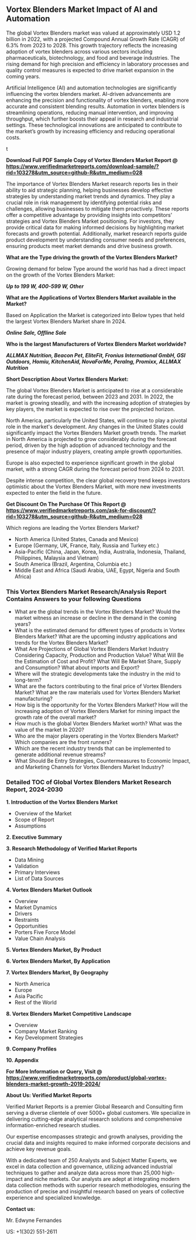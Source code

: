 <h2>Vortex Blenders Market Impact of AI and Automation</h2><p>The global Vortex Blenders market was valued at approximately USD 1.2 billion in 2022, with a projected Compound Annual Growth Rate (CAGR) of 6.3% from 2023 to 2028. This growth trajectory reflects the increasing adoption of vortex blenders across various sectors including pharmaceuticals, biotechnology, and food and beverage industries. The rising demand for high precision and efficiency in laboratory processes and quality control measures is expected to drive market expansion in the coming years.</p><p>Artificial Intelligence (AI) and automation technologies are significantly influencing the vortex blenders market. AI-driven advancements are enhancing the precision and functionality of vortex blenders, enabling more accurate and consistent blending results. Automation in vortex blenders is streamlining operations, reducing manual intervention, and improving throughput, which further boosts their appeal in research and industrial settings. These technological innovations are anticipated to contribute to the market’s growth by increasing efficiency and reducing operational costs.</p>t</p><p id="" class=""><strong>Download Full PDF Sample Copy of Vortex Blenders Market Report @ <a href="https://www.verifiedmarketreports.com/download-sample/?rid=103278&utm_source=github-R&utm_medium=028" target="_blank">https://www.verifiedmarketreports.com/download-sample/?rid=103278&utm_source=github-R&utm_medium=028</a></strong></p><p>The importance of&nbsp;Vortex Blenders Market research reports lies in their ability to aid strategic planning, helping businesses develop effective strategies by understanding market trends and dynamics. They play a crucial role in risk management by identifying potential risks and challenges, allowing businesses to mitigate them proactively. These reports offer a competitive advantage by providing insights into competitors' strategies and Vortex Blenders Market positioning. For investors, they provide critical data for making informed decisions by highlighting market forecasts and growth potential. Additionally, market research reports guide product development by understanding consumer needs and preferences, ensuring products meet market demands and drive business growth.</p><p><strong>What are the&nbsp;Type driving the growth of the Vortex Blenders Market?</strong></p><p id="" class="">Growing demand for below Type around the world has had a direct impact on the growth of the Vortex Blenders Market:</p><em><strong>Up to 199 W, 400-599 W, Other</strong></em></p><strong>What are the&nbsp;Applications&nbsp;of Vortex Blenders Market available in the Market?</strong></p><p id="" class="">Based on Application the Market is categorized into Below types that held the largest Vortex Blenders Market share In 2024.</p><em><strong>Online Sale, Offline Sale</strong></em></p><strong>Who is the largest Manufacturers of Vortex Blenders Market worldwide?</strong></p><p><em><strong>ALLMAX Nutrition, Beacon Pet, EliteFit, Fronius International GmbH, GSI Outdoors, Homiu, KitchenAid, NovaForMe, Peralng, Promixx, ALLMAX Nutrition</strong></em></p><p id="" class=""><strong>Short Description About Vortex Blenders Market:</strong></p><p>The global Vortex Blenders Market is anticipated to rise at a considerable rate during the forecast period, between 2023 and 2031. In 2022, the market is growing steadily, and with the increasing adoption of strategies by key players, the market is expected to rise over the projected horizon.</p><p>North America, particularly the United States, will continue to play a pivotal role in the market's development. Any changes in the United States could significantly impact the Vortex Blenders Market growth trends. The market in North America is projected to grow considerably during the forecast period, driven by the high adoption of advanced technology and the presence of major industry players, creating ample growth opportunities.</p><p>Europe is also expected to experience significant growth in the global market, with a strong CAGR during the forecast period from 2024 to 2031.</p><p>Despite intense competition, the clear global recovery trend keeps investors optimistic about the Vortex Blenders Market, with more new investments expected to enter the field in the future.</p><p id="" class=""><strong>Get Discount On The Purchase Of This Report @ <a href="https://www.verifiedmarketreports.com/ask-for-discount/?rid=103278&utm_source=github-R&utm_medium=028" target="_blank">https://www.verifiedmarketreports.com/ask-for-discount/?rid=103278&utm_source=github-R&utm_medium=028</a></strong></p>Which regions are leading the Vortex Blenders Market?</p><ul><li>North America (United States, Canada and Mexico)</li><li>Europe (Germany, UK, France, Italy, Russia and Turkey etc.)</li><li>Asia-Pacific (China, Japan, Korea, India, Australia, Indonesia, Thailand, Philippines, Malaysia and Vietnam)</li><li>South America (Brazil, Argentina, Columbia etc.)</li><li>Middle East and Africa (Saudi Arabia, UAE, Egypt, Nigeria and South Africa)</li></ul><h3 id="" class="">This Vortex Blenders Market Research/Analysis Report Contains Answers to your following Questions</h3><ul><li>What are the global trends in the Vortex Blenders Market? Would the market witness an increase or decline in the demand in the coming years?</li><li>What is the estimated demand for different types of products in Vortex Blenders Market? What are the upcoming industry applications and trends for the Vortex Blenders Market?</li><li>What Are Projections of Global Vortex Blenders Market Industry Considering Capacity, Production and Production Value? What Will Be the Estimation of Cost and Profit? What Will Be Market Share, Supply and Consumption? What about imports and Export?</li><li>Where will the strategic developments take the industry in the mid to long-term?</li><li>What are the factors contributing to the final price of Vortex Blenders Market? What are the raw materials used for Vortex Blenders Market manufacturing?</li><li>How big is the opportunity for the Vortex Blenders Market? How will the increasing adoption of Vortex Blenders Market for mining impact the growth rate of the overall market?</li><li>How much is the global Vortex Blenders Market worth? What was the value of the market In 2020?</li><li>Who are the major players operating in the Vortex Blenders Market? Which companies are the front runners?</li><li>Which are the recent industry trends that can be implemented to generate additional revenue streams?</li><li>What Should Be Entry Strategies, Countermeasures to Economic Impact, and Marketing Channels for Vortex Blenders Market Industry?</li></ul><h3 id="" class="">Detailed TOC of Global Vortex Blenders Market Research Report, 2024-2030</h3><p id="" class=""><strong>1. Introduction of the Vortex Blenders Market</strong></p><ul><li>Overview of the Market</li><li>Scope of Report</li><li>Assumptions</li></ul><p id="" class=""><strong>2. Executive Summary</strong></p><p id="" class=""><strong>3. Research Methodology of Verified Market Reports</strong></p><ul><li>Data Mining</li><li>Validation</li><li>Primary Interviews</li><li>List of Data Sources</li></ul><p id="" class=""><strong>4. Vortex Blenders Market Outlook</strong></p><ul><li>Overview</li><li>Market Dynamics</li><li>Drivers</li><li>Restraints</li><li>Opportunities</li><li>Porters Five Force Model</li><li>Value Chain Analysis</li></ul><p id="" class=""><strong>5. Vortex Blenders Market, By Product</strong></p><p id="" class=""><strong>6. Vortex Blenders Market, By Application</strong></p><p id="" class=""><strong>7. Vortex Blenders Market, By Geography</strong></p><ul><li>North America</li><li>Europe</li><li>Asia Pacific</li><li>Rest of the World</li></ul><p id="" class=""><strong>8. Vortex Blenders Market Competitive Landscape</strong></p><ul><li>Overview</li><li>Company Market Ranking</li><li>Key Development Strategies</li></ul><p id="" class=""><strong>9. Company Profiles</strong></p><p id="" class=""><strong>10. Appendix</strong></p><p id="" class=""><strong>For More Information or Query, Visit @ <a href="https://www.verifiedmarketreports.com/product/global-vortex-blenders-market-growth-2019-2024/" target="_blank">https://www.verifiedmarketreports.com/product/global-vortex-blenders-market-growth-2019-2024/</a></strong></p><p id="" class=""><strong>About Us: Verified Market Reports</strong></p><p id="" class="">Verified Market Reports is a premier Global Research and Consulting firm serving a diverse clientele of over 5000+ global customers. We specialize in delivering cutting-edge analytical research solutions and comprehensive information-enriched research studies.</p><p id="" class="">Our expertise encompasses strategic and growth analyses, providing the crucial data and insights required to make informed corporate decisions and achieve key revenue goals.</p><p id="" class="">With a dedicated team of 250 Analysts and Subject Matter Experts, we excel in data collection and governance, utilizing advanced industrial techniques to gather and analyze data across more than 25,000 high-impact and niche markets. Our analysts are adept at integrating modern data collection methods with superior research methodologies, ensuring the production of precise and insightful research based on years of collective experience and specialized knowledge.</p><p id="" class=""><strong>Contact us:</strong></p><p id="" class="">Mr. Edwyne Fernandes</p><p id="" class="">US: +1(302) 551-2611</p>